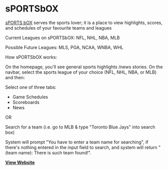 # sPORTSbOX

[sPORTS bOX](https://cdgillis.github.io/sports-box/) serves the sports lover; it is a place to view highlights, scores, and schedules of your favourite teams and leagues

Current Leagues on sPORTSbOX:
NFL, NHL, NBA, MLB

Possible Future Leagues:
MLS, PGA, NCAA, WNBA, WHL

How sPORTSbOX works:

On the homepage, you'll see general sports highlights /news stories. On the navbar, select the sports league of your choice (NFL, NHL, NBA, or MLB) and then: 

Select one of three tabs:
 - Game Schedules
 - Scoreboards
 - News

 OR

 Search for a team (i.e. go to MLB & type "Toronto Blue Jays" into search box)

System will prompt "You have to enter a team name for searching", if there's nothing entered in the input field to search, and system will return "(team name): There is such team found!".

**[View Website](https://cdgillis.github.io/sports-box/)**

